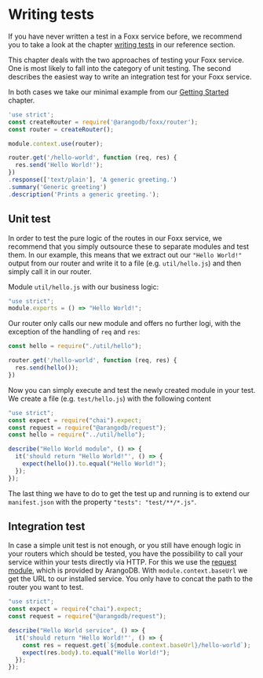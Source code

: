 Writing tests
=============

If you have never written a test in a Foxx service before, we recommend you to take a look at the chapter [writing tests](../Reference/Testing.md) in our reference section.

This chapter deals with the two approaches of testing your Foxx service. One is most likely to fall into the category of unit testing. The second describes the easiest way to write an integration test for your Foxx service.

In both cases we take our minimal example from our [Getting Started](../GettingStarted.md) chapter.

```js
'use strict';
const createRouter = require('@arangodb/foxx/router');
const router = createRouter();

module.context.use(router);

router.get('/hello-world', function (req, res) {
  res.send('Hello World!');
})
.response(['text/plain'], 'A generic greeting.')
.summary('Generic greeting')
.description('Prints a generic greeting.');
```

Unit test
---------

In order to test the pure logic of the routes in our Foxx service, we recommend that you simply outsource these to separate modules and test them. In our example, this means that we extract out our `"Hello World!"` output from our router and write it to a file (e.g. `util/hello.js`) and then simply call it in our router.

Module `util/hello.js` with our business logic:

```js
"use strict";
module.exports = () => "Hello World!";
```

Our router only calls our new module and offers no further logi, with the exception of the handling of `req` and `res`:

```js
const hello = require("./util/hello");

router.get('/hello-world', function (req, res) {
  res.send(hello());
})
```

Now you can simply execute and test the newly created module in your test. We create a file (e.g. `test/hello.js`) with the following content

```js
"use strict";
const expect = require("chai").expect;
const request = require("@arangodb/request");
const hello = require("../util/hello");

describe("Hello World module", () => {
  it('should return "Hello World!"', () => {
    expect(hello()).to.equal("Hello World!");
  });
});
```

The last thing we have to do to get the test up and running is to extend our `manifest.json` with the property `"tests": "test/**/*.js"`.

Integration test
----------------

In case a simple unit test is not enough, or you still have enough logic in your routers which should be tested, you have the possibility to call your service within your tests directly via HTTP. For this we use the [request module](../../Appendix/JavaScriptModules/Request.md), which is provided by ArangoDB. With `module.context.baseUrl` we get the URL to our installed service. You only have to concat the path to the router you want to test.

```js
"use strict";
const expect = require("chai").expect;
const request = require("@arangodb/request");

describe("Hello World service", () => {
  it('should return "Hello World!"', () => {
    const res = request.get(`${module.context.baseUrl}/hello-world`);
    expect(res.body).to.equal("Hello World!");
  });
});
```

<!--
Writing tests
=============

Foxx provides out of the box support for running tests against an installed service
using the [Mocha](https://mochajs.org) test runner.

Test files have full access to the [service context](./Context.md) and all ArangoDB APIs
but like scripts can not define Foxx routes.

Running tests
-------------

An installed service's tests can be executed from the administrative web interface:

1. Open the "Services" tab of the web interface
2. Click on the installed service to be tested
3. Click on the "Settings" tab
4. Click on the flask icon in the top right
5. Accept the confirmation dialog

Note that running tests in a production database is not recommended
and may result in data loss if the tests access the database.

When running a service in development mode special care needs to be taken as
performing requests to the service's own routes as part of the test suites
may result in tests being executed while the database is in an inconsistent state,
leading to unexpected behaviour.

Test file paths
---------------

In order to tell Foxx about files containing test suites, one or more patterns need to be specified in the `tests` option of the [service manifest](./Manifest.md):

```json
{
  "tests": [
    "**/test_*.js",
    "**/*_test.js"
  ]
}
```

These patterns can be either relative file paths or "globstar" patterns where

* `*` matches zero or more characters in a filename
* `**` matches zero or more nested directories

For example, given the following directory structure:

```
++ test/
|++ a/
||+- a1.js
||+- a2.js
||+- test.js
|+- b.js
|+- c.js
|+- d_test.js
+- e_test.js
+- test.js
```

The following patterns would match the following files:

```
test.js:
  test.js

test/*.js:
  /test/b.js
  /test/c.js
  /test/d_test.js

test/**/*.js:
  /test/a/a1.js
  /test/a/a2.js
  /test/a/test.js
  /test/b.js
  /test/c.js
  /test/d_test.js

**/test.js:
  /test/a/test.js

**/*test.js:
  /test/a/test.js
  /test/d_test.js
  /e_test.js
  /test.js
```

Even if multiple patterns match the same file the tests in that file will only be run once.

The order of tests is always determined by the file paths,
not the order in which they are matched or specified in the manifest.

Test structure
--------------

Mocha test suites can be defined using one of three interfaces: BDD, TDD or Exports.

The QUnit interface of Mocha is not supported in ArangoDB.

Like all ArangoDB code, test code is always synchronous.

### BDD interface

The BDD interface defines test suites using the `describe` function
and each test case is defined using the `it` function:

```js
'use strict';
const assert = require('assert');
const trueThing = true;

describe('True things', () => {
  it('are true', () => {
    assert.equal(trueThing, true);
  });
});
```

The BDD interface also offers the alias `context` for `describe` and `specify` for `it`.

Test fixtures can be handled using `before` and `after` for suite-wide fixtures
and `beforeEach` and `afterEach` for per-test fixtures:

```js
describe('False things', () => {
  let falseThing;
  before(() => {
    falseThing = !true;
  });
  it('are false', () => {
    assert.equal(falseThing, false);
  });
});
```

### TDD interface

The TDD interface defines test suites using the `suite` function
and each test case is defined using the `test` function:

```js
'use strict';
const assert = require('assert');
const trueThing = true;

suite('True things', () => {
  test('are true', () => {
    assert.equal(trueThing, true);
  });
});
```

Test fixtures can be handled using `suiteSetup` and `suiteTeardown` for suite-wide fixtures
and `setup` and `teardown` for per-test fixtures:

```js
suite('False things', () => {
  let falseThing;
  suiteSetup(() => {
    falseThing = !true;
  });
  test('are false', () => {
    assert.equal(falseThing, false);
  });
});
```

### Exports interface

The Exports interface defines test cases as methods of plain object properties of the `module.exports` object:

```js
'use strict';
const assert = require('assert');
const trueThing = true;

exports['True things'] = {
  'are true': function() {
    assert.equal(trueThing, true);
  }
};
```

The keys `before`, `after`, `beforeEach` and `afterEach` are special-cased
and behave like the corresponding functions in the BDD interface:

```js
let falseThing;
exports['False things'] = {
  before () {
    falseThing = false;
  },
  'are false': function() {
    assert.equal(falseThing, false);
  }
};
```

Assertions
----------

ArangoDB provides two bundled modules to define assertions:

* `assert` corresponds to the [Node.js `assert` module](http://nodejs.org/api/assert.html),
  providing low-level assertions that can optionally specify an error message.

* `chai` is the popular [Chai Assertion Library](http://chaijs.com),
  providing both BDD and TDD style assertions using a familiar syntax.

-->

<!--
# Testing

Extract common code into modules and write unit tests:
```
api/
  index.js
  ...
queries/
  getUserEmails.js
  ...
util/
  sluggify.js
  formatDate.js
  auth.js
test/
  queries/
    getUserEmails.js
    ...
  util/
    sluggify.js
    ...
```

## Integration tests

Use `request` module to test JSON API with `module.context.baseUrl`.

Make sure to disable development mode to avoid instability. Also make sure you didn't accidentally lower the amount of V8 contexts so Foxx won't lock up trying to talk to itself.

-->
